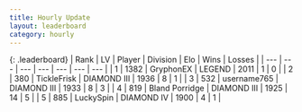 ```yaml
---
title: Hourly Update
layout: leaderboard
category: hourly
---
```


{: .leaderboard}
| Rank | LV | Player | Division | Elo | Wins | Losses |
| --- | --- | --- | --- | --- | --- | --- |
| <span data-change="0">1</span> | 1382 | <span title="ID: 315148">GryphonEX</span> | LEGEND | <span data-change="0">2011</span> | <span data-change="0">1</span> | <span data-change="0">0</span> |
| <span data-change="0">2</span> | 380 | <span title="ID: 512212">TickleFrisk</span> | DIAMOND III | <span data-change="0">1936</span> | <span data-change="0">8</span> | <span data-change="0">1</span> |
| <span data-change="1">3</span> | 532 | <span title="ID: 188640">username765</span> | DIAMOND III | <span data-change="12">1933</span> | <span data-change="1">8</span> | <span data-change="0">3</span> |
| <span data-change="-1">4</span> | 819 | <span title="ID: 466895">Bland Porridge</span> | DIAMOND III | <span data-change="0">1925</span> | <span data-change="0">14</span> | <span data-change="0">5</span> |
| <span data-change="0">5</span> | 885 | <span title="ID: 498412">LuckySpin</span> | DIAMOND IV | <span data-change="3">1900</span> | <span data-change="1">4</span> | <span data-change="1">1</span> |